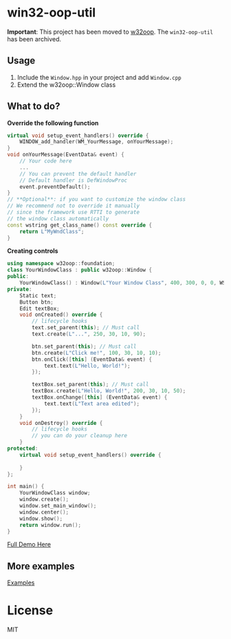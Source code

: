 # win32-oop-util

**Important**: This project has been moved to [w32oop](https://github.com/shc0743/w32oop). The `win32-oop-util` has been archived.

## Usage

1. Include the `Window.hpp` in your project and add `Window.cpp`
2. Extend the w32oop::Window class

## What to do?

**Override the following function**

```cpp
virtual void setup_event_handlers() override {
	WINDOW_add_handler(WM_YourMessage, onYourMessage);
}
void onYourMessage(EventData& event) {
	// Your code here
	...
	// You can prevent the default handler
	// Default handler is DefWindowProc
	event.preventDefault();
}
// **Optional**: if you want to customize the window class
// We recommend not to override it manually
// since the framework use RTTI to generate
// the window class automatically
const wstring get_class_name() const override {
	return L"MyWndClass";
}
```

**Creating controls**
```cpp
using namespace w32oop::foundation;
class YourWindowClass : public w32oop::Window {
public:
	YourWindowClass() : Window(L"Your Window Class", 400, 300, 0, 0, WS_OVERLAPPEDWINDOW) {}
private:
	Static text;
	Button btn;
	Edit textBox;
	void onCreated() override {
		// lifecycle hooks
		text.set_parent(this); // Must call
		text.create(L"...", 250, 30, 10, 90);

		btn.set_parent(this); // Must call
		btn.create(L"Click me!", 100, 30, 10, 10);
		btn.onClick([this] (EventData& event) {
			text.text(L"Hello, World!");
		});

		textBox.set_parent(this); // Must call
		textBox.create(L"Hello, World!", 200, 30, 10, 50);
		textBox.onChange([this] (EventData& event) {
			text.text(L"Text area edited");
		});
	}
	void onDestroy() override {
		// lifecycle hooks
		// you can do your cleanup here
	}
protected:
    virtual void setup_event_handlers() override {
        
    }
};

int main() { 
	YourWindowClass window;
    window.create();
    window.set_main_window();
    window.center();
    window.show();
    return window.run();
}
```
[Full Demo Here](./examples/10.creating-controls/demo.cpp)

## More examples
[Examples](./examples/)

# License
MIT
